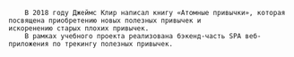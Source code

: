         В 2018 году Джеймс Клир написал книгу «Атомные привычки», которая посвящена приобретению новых полезных привычек и 
    искоренению старых плохих привычек.
        В рамках учебного проекта реализована бэкенд-часть SPA веб-приложения по трекингу полезных привычек.